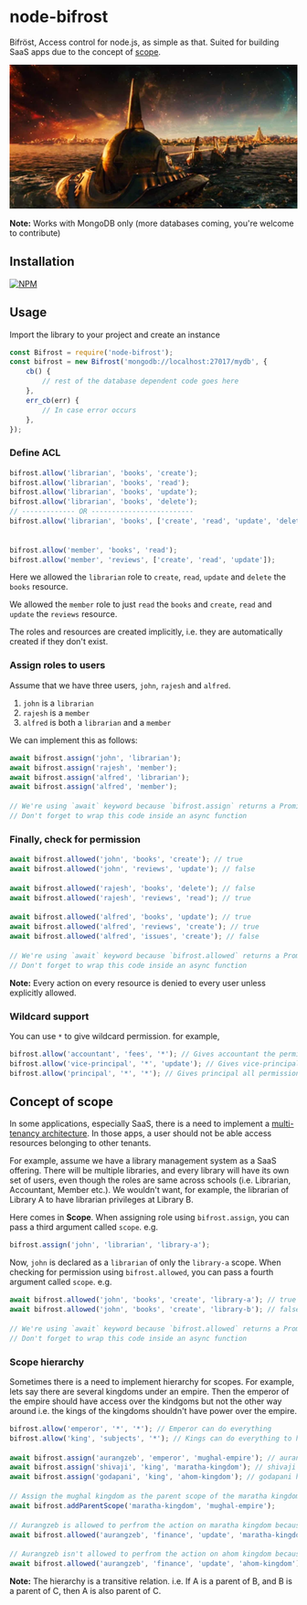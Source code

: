 # node-bifrost
Bifröst, Access control for node.js, as simple as that. Suited for building SaaS apps due to the concept of [scope](#concept-of-scope).

![Bifröst](assets/thor-bifrost-asgard.jpg)

**Note:** Works with MongoDB only (more databases coming, you're welcome to contribute)

## Installation

[![NPM](https://nodei.co/npm/node-bifrost.png?compact=true)](https://nodei.co/npm/node-bifrost/)

## Usage
Import the library to your project and create an instance

```javascript
const Bifrost = require('node-bifrost');
const bifrost = new Bifrost('mongodb://localhost:27017/mydb', {
    cb() {
        // rest of the database dependent code goes here
    },
    err_cb(err) {
        // In case error occurs
    },
});
```

### Define ACL
```javascript
bifrost.allow('librarian', 'books', 'create');
bifrost.allow('librarian', 'books', 'read');
bifrost.allow('librarian', 'books', 'update');
bifrost.allow('librarian', 'books', 'delete');
// ------------- OR -------------------------
bifrost.allow('librarian', 'books', ['create', 'read', 'update', 'delete']);


bifrost.allow('member', 'books', 'read');
bifrost.allow('member', 'reviews', ['create', 'read', 'update']);
```
Here we allowed the `librarian` role to `create`, `read`, `update` and `delete` the `books` resource.

We allowed the `member` role to just `read` the `books` and `create`, `read` and `update` the `reviews` resource.

The roles and resources are created implicitly, i.e. they are automatically created if they don't exist.

### Assign roles to users
Assume that we have three users, `john`, `rajesh` and `alfred`.
1. `john` is a `librarian`
2. `rajesh` is a `member`
3. `alfred` is both a `librarian` and a `member`

We can implement this as follows:

```javascript
await bifrost.assign('john', 'librarian');
await bifrost.assign('rajesh', 'member');
await bifrost.assign('alfred', 'librarian');
await bifrost.assign('alfred', 'member');

// We're using `await` keyword because `bifrost.assign` returns a Promise.
// Don't forget to wrap this code inside an async function
```

### Finally, check for permission
```javascript
await bifrost.allowed('john', 'books', 'create'); // true
await bifrost.allowed('john', 'reviews', 'update'); // false

await bifrost.allowed('rajesh', 'books', 'delete'); // false
await bifrost.allowed('rajesh', 'reviews', 'read'); // true

await bifrost.allowed('alfred', 'books', 'update'); // true
await bifrost.allowed('alfred', 'reviews', 'create'); // true
await bifrost.allowed('alfred', 'issues', 'create'); // false

// We're using `await` keyword because `bifrost.allowed` returns a Promise.
// Don't forget to wrap this code inside an async function
```

**Note:** Every action on every resource is denied to every user unless explicitly allowed.

### Wildcard support
You can use `*` to give wildcard permission. for example,
```javascript
bifrost.allow('accountant', 'fees', '*'); // Gives accountant the permission to all actions for fees resource.
bifrost.allow('vice-principal', '*', 'update'); // Gives vice-principal the delete permission for all resources
bifrost.allow('principal', '*', '*'); // Gives principal all permissions for all resources.
```

## Concept of scope

In some applications, especially SaaS, there is a need to implement a [multi-tenancy architecture](https://whatis.techtarget.com/definition/multi-tenancy). In those apps, a user should not be able access resources belonging to other tenants.

For example, assume we have a library management system as a SaaS offering. There will be multiple libraries, and every library will have its own set of users, even though the roles are same across schools (i.e. Librarian, Accountant, Member etc.). We wouldn't want, for example, the librarian of Library A to have librarian privileges at Library B.

Here comes in **Scope**. When assigning role using `bifrost.assign`, you can pass a third argument called `scope`. e.g.

```javascript
bifrost.assign('john', 'librarian', 'library-a');
```

Now, `john` is declared as a `librarian` of only the `library-a` scope. When checking for permission using `bifrost.allowed`, you can pass a fourth argument called `scope`. e.g.

```javascript
await bifrost.allowed('john', 'books', 'create', 'library-a'); // true
await bifrost.allowed('john', 'books', 'create', 'library-b'); // false

// We're using `await` keyword because `bifrost.allowed` returns a Promise.
// Don't forget to wrap this code inside an async function
```

### Scope hierarchy
Sometimes there is a need to implement hierarchy for scopes. For example, lets say there are several kingdoms under an empire. Then the emperor of the empire should have access over the kindgoms but not the other way around i.e. the kings of the kingdoms shouldn't have power over the empire.

```javascript
bifrost.allow('emperor', '*', '*'); // Emperor can do everything
bifrost.allow('king', 'subjects', '*'); // Kings can do everything to his subjects

await bifrost.assign('aurangzeb', 'emperor', 'mughal-empire'); // aurangzeb has been assigned as the emperor of the Mughal Empire
await bifrost.assign('shivaji', 'king', 'maratha-kingdom'); // shivaji has been assigned as the king of the Maratha Kingdom
await bifrost.assign('godapani', 'king', 'ahom-kingdom'); // godapani has been assigned as the king of the Ahom Kingdom

// Assign the mughal kingdom as the parent scope of the maratha kingdom
await bifrost.addParentScope('maratha-kingdom', 'mughal-empire');

// Aurangzeb is allowed to perfrom the action on maratha kingdom because its a child scope of mughal empire
await bifrost.allowed('aurangzeb', 'finance', 'update', 'maratha-kingdom'); // true

// Aurangzeb isn't allowed to perfrom the action on ahom kingdom because its not a child scope of mughal empire
await bifrost.allowed('aurangzeb', 'finance', 'update', 'ahom-kingdom'); // false
```

**Note:** The hierarchy is a transitive relation. i.e. If A is a parent of B, and B is a parent of C, then A is also parent of C.

